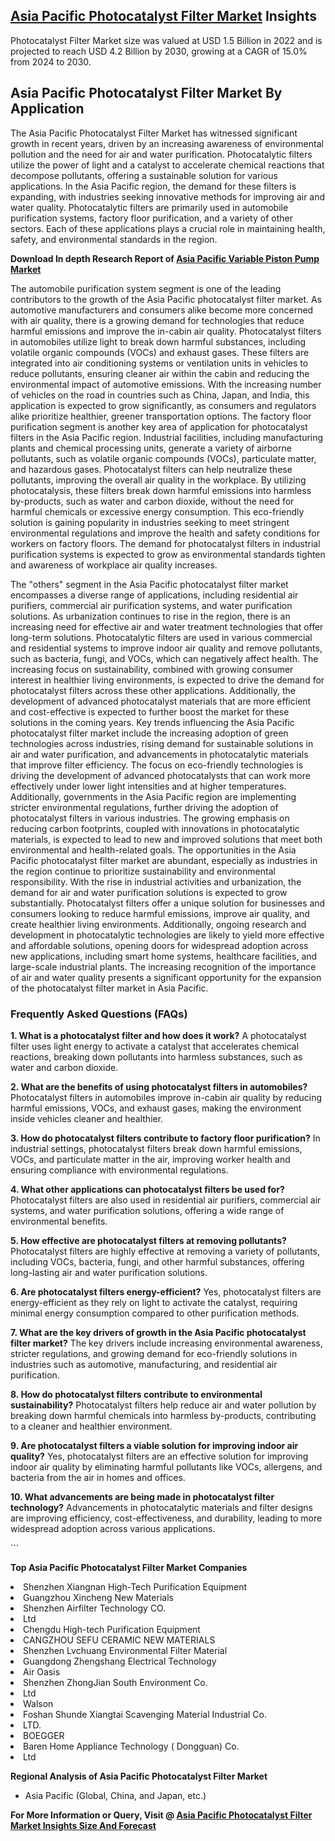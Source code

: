 <h2><a href="https://www.verifiedmarketreports.com/download-sample/?rid=366878&amp;utm_source=Github-Feb&amp;utm_medium=219" target="_blank">Asia Pacific Photocatalyst Filter Market</a> Insights</h2><p>Photocatalyst Filter Market size was valued at USD 1.5 Billion in 2022 and is projected to reach USD 4.2 Billion by 2030, growing at a CAGR of 15.0% from 2024 to 2030.</p><p><h2>Asia Pacific Photocatalyst Filter Market By Application</h2> <p>The Asia Pacific Photocatalyst Filter Market has witnessed significant growth in recent years, driven by an increasing awareness of environmental pollution and the need for air and water purification. Photocatalytic filters utilize the power of light and a catalyst to accelerate chemical reactions that decompose pollutants, offering a sustainable solution for various applications. In the Asia Pacific region, the demand for these filters is expanding, with industries seeking innovative methods for improving air and water quality. Photocatalytic filters are primarily used in automobile purification systems, factory floor purification, and a variety of other sectors. Each of these applications plays a crucial role in maintaining health, safety, and environmental standards in the region. <p><strong>Download In depth Research Report of <a href="https://www.verifiedmarketreports.com/download-sample/?rid=236118&amp;utm_source=Pulse-Dec&amp;utm_medium=219" target="_blank">Asia Pacific Variable Piston Pump Market</a></strong></p> The automobile purification system segment is one of the leading contributors to the growth of the Asia Pacific photocatalyst filter market. As automotive manufacturers and consumers alike become more concerned with air quality, there is a growing demand for technologies that reduce harmful emissions and improve the in-cabin air quality. Photocatalyst filters in automobiles utilize light to break down harmful substances, including volatile organic compounds (VOCs) and exhaust gases. These filters are integrated into air conditioning systems or ventilation units in vehicles to reduce pollutants, ensuring cleaner air within the cabin and reducing the environmental impact of automotive emissions. With the increasing number of vehicles on the road in countries such as China, Japan, and India, this application is expected to grow significantly, as consumers and regulators alike prioritize healthier, greener transportation options. The factory floor purification segment is another key area of application for photocatalyst filters in the Asia Pacific region. Industrial facilities, including manufacturing plants and chemical processing units, generate a variety of airborne pollutants, such as volatile organic compounds (VOCs), particulate matter, and hazardous gases. Photocatalyst filters can help neutralize these pollutants, improving the overall air quality in the workplace. By utilizing photocatalysis, these filters break down harmful emissions into harmless by-products, such as water and carbon dioxide, without the need for harmful chemicals or excessive energy consumption. This eco-friendly solution is gaining popularity in industries seeking to meet stringent environmental regulations and improve the health and safety conditions for workers on factory floors. The demand for photocatalyst filters in industrial purification systems is expected to grow as environmental standards tighten and awareness of workplace air quality increases. <p>The "others" segment in the Asia Pacific photocatalyst filter market encompasses a diverse range of applications, including residential air purifiers, commercial air purification systems, and water purification solutions. As urbanization continues to rise in the region, there is an increasing need for effective air and water treatment technologies that offer long-term solutions. Photocatalytic filters are used in various commercial and residential systems to improve indoor air quality and remove pollutants, such as bacteria, fungi, and VOCs, which can negatively affect health. The increasing focus on sustainability, combined with growing consumer interest in healthier living environments, is expected to drive the demand for photocatalyst filters across these other applications. Additionally, the development of advanced photocatalyst materials that are more efficient and cost-effective is expected to further boost the market for these solutions in the coming years. Key trends influencing the Asia Pacific photocatalyst filter market include the increasing adoption of green technologies across industries, rising demand for sustainable solutions in air and water purification, and advancements in photocatalytic materials that improve filter efficiency. The focus on eco-friendly technologies is driving the development of advanced photocatalysts that can work more effectively under lower light intensities and at higher temperatures. Additionally, governments in the Asia Pacific region are implementing stricter environmental regulations, further driving the adoption of photocatalyst filters in various industries. The growing emphasis on reducing carbon footprints, coupled with innovations in photocatalytic materials, is expected to lead to new and improved solutions that meet both environmental and health-related goals. The opportunities in the Asia Pacific photocatalyst filter market are abundant, especially as industries in the region continue to prioritize sustainability and environmental responsibility. With the rise in industrial activities and urbanization, the demand for air and water purification solutions is expected to grow substantially. Photocatalyst filters offer a unique solution for businesses and consumers looking to reduce harmful emissions, improve air quality, and create healthier living environments. Additionally, ongoing research and development in photocatalytic technologies are likely to yield more effective and affordable solutions, opening doors for widespread adoption across new applications, including smart home systems, healthcare facilities, and large-scale industrial plants. The increasing recognition of the importance of air and water quality presents a significant opportunity for the expansion of the photocatalyst filter market in Asia Pacific. <h3>Frequently Asked Questions (FAQs)</h3> <p><strong>1. What is a photocatalyst filter and how does it work?</strong> A photocatalyst filter uses light energy to activate a catalyst that accelerates chemical reactions, breaking down pollutants into harmless substances, such as water and carbon dioxide.</p> <p><strong>2. What are the benefits of using photocatalyst filters in automobiles?</strong> Photocatalyst filters in automobiles improve in-cabin air quality by reducing harmful emissions, VOCs, and exhaust gases, making the environment inside vehicles cleaner and healthier.</p> <p><strong>3. How do photocatalyst filters contribute to factory floor purification?</strong> In industrial settings, photocatalyst filters break down harmful emissions, VOCs, and particulate matter in the air, improving worker health and ensuring compliance with environmental regulations.</p> <p><strong>4. What other applications can photocatalyst filters be used for?</strong> Photocatalyst filters are also used in residential air purifiers, commercial air systems, and water purification solutions, offering a wide range of environmental benefits.</p> <p><strong>5. How effective are photocatalyst filters at removing pollutants?</strong> Photocatalyst filters are highly effective at removing a variety of pollutants, including VOCs, bacteria, fungi, and other harmful substances, offering long-lasting air and water purification solutions.</p> <p><strong>6. Are photocatalyst filters energy-efficient?</strong> Yes, photocatalyst filters are energy-efficient as they rely on light to activate the catalyst, requiring minimal energy consumption compared to other purification methods.</p> <p><strong>7. What are the key drivers of growth in the Asia Pacific photocatalyst filter market?</strong> The key drivers include increasing environmental awareness, stricter regulations, and growing demand for eco-friendly solutions in industries such as automotive, manufacturing, and residential air purification.</p> <p><strong>8. How do photocatalyst filters contribute to environmental sustainability?</strong> Photocatalyst filters help reduce air and water pollution by breaking down harmful chemicals into harmless by-products, contributing to a cleaner and healthier environment.</p> <p><strong>9. Are photocatalyst filters a viable solution for improving indoor air quality?</strong> Yes, photocatalyst filters are an effective solution for improving indoor air quality by eliminating harmful pollutants like VOCs, allergens, and bacteria from the air in homes and offices.</p> <p><strong>10. What advancements are being made in photocatalyst filter technology?</strong> Advancements in photocatalytic materials and filter designs are improving efficiency, cost-effectiveness, and durability, leading to more widespread adoption across various applications.</p> ```</p><p><strong>Top Asia Pacific Photocatalyst Filter Market Companies</strong></p><div data-test-id=""><p><li>Shenzhen Xiangnan High-Tech Purification Equipment</li><li> Guangzhou Xincheng New Materials</li><li> Shenzhen Airfilter Technology CO.</li><li> Ltd</li><li> Chengdu High-tech Purification Equipment</li><li> CANGZHOU SEFU CERAMIC NEW MATERIALS</li><li> Shenzhen Lvchuang Environmental Filter Material</li><li> Guangdong Zhengshang Electrical Technology</li><li> Air Oasis</li><li> Shenzhen ZhongJian South Environment Co.</li><li> Ltd</li><li> Walson</li><li> Foshan Shunde Xiangtai Scavenging Material Industrial Co.</li><li>LTD.</li><li> BOEGGER</li><li> Baren Home Appliance Technology ( Dongguan) Co.</li><li> Ltd</li></p><div><strong>Regional Analysis of&nbsp;Asia Pacific Photocatalyst Filter Market</strong></div><ul><li dir="ltr"><p dir="ltr">Asia Pacific (Global, China, and Japan, etc.)</p></li></ul><p><strong>For More Information or Query, Visit @&nbsp;</strong><strong><a href="https://www.verifiedmarketreports.com/product/photocatalyst-filter-market/?utm_source=Github-Feb&amp;utm_medium=219" target="_blank">Asia Pacific Photocatalyst Filter Market Insights Size And Forecast</a></strong></p></div><h2>&nbsp;</h2><div data-test-id="">&nbsp;</div>

